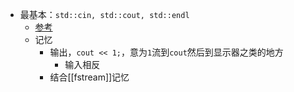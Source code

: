 - 最基本：`std::cin, std::cout, std::endl`
  - [参考](helloworld.cpp)
  - 记忆
    - 输出，`cout << 1;`，意为`1`流到`cout`然后到显示器之类的地方
      - 输入相反
    - 结合[[fstream]]记忆